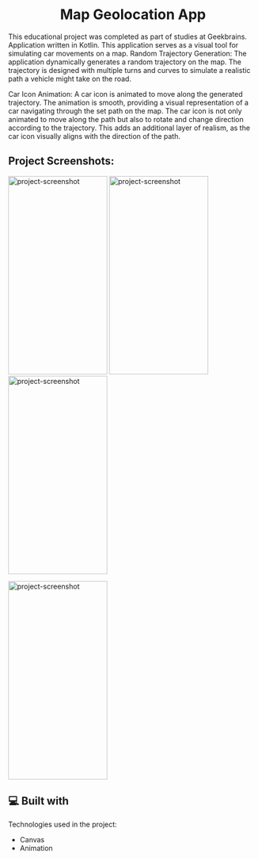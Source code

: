 <h1 align="center" id="title">Map Geolocation App</h1>

<p id="description">
  
  This educational project was completed as part of studies at Geekbrains. Application written in Kotlin. This application serves as a visual tool for simulating car movements on a map. 
  Random Trajectory Generation:
  The application dynamically generates a random trajectory on the map. The trajectory is designed with multiple turns and curves to simulate a realistic path a vehicle might take on the road.
  
  Car Icon Animation:
  A car icon is animated to move along the generated trajectory. The animation is smooth, providing a visual representation of a car navigating through the set path on the map. The car icon is not only animated to move along the path but also to rotate and change direction according to the trajectory. This adds an additional layer of realism, as the car icon visually aligns with the direction of the path.
  </p>

<h2>Project Screenshots:</h2>

<img src="https://i.ibb.co.com/nfxTWVw/IMG-20231006-141529.jpg" alt="project-screenshot" width="200" height="400/"> <img src="https://i.ibb.co.com/cL35r4j/IMG-20231006-141712.jpg" alt="project-screenshot" width="200" height="400/"> <img src="https://i.ibb.co.com/JxfjyD0/IMG-20230929-131016.jpg" alt="project-screenshot" width="200" height="400/">

<img src="https://i.ibb.co.com/0qxpvcS/IMG-20231006-141732.jpg" alt="project-screenshot" width="200" height="400/">

  
<h2>💻 Built with</h2>

Technologies used in the project:

*   Canvas
*   Animation
